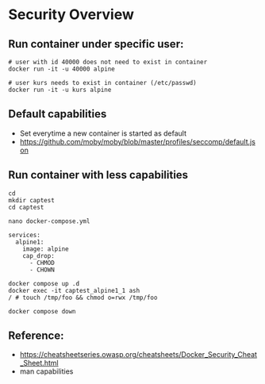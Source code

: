 # Security Overview 

## Run container under specific user: 

```
# user with id 40000 does not need to exist in container 
docker run -it -u 40000 alpine 

# user kurs needs to exist in container (/etc/passwd) 
docker run -it -u kurs alpine 

```

## Default capabilities 

  * Set everytime a new container is started as default 
  * https://github.com/moby/moby/blob/master/profiles/seccomp/default.json


## Run container with less capabilities 

```
cd
mkdir captest
cd captest 
```

```
nano docker-compose.yml 
```

```
services: 
  alpine1:
    image: alpine 
    cap_drop:
      - CHMOD 
      - CHOWN
```

```
docker compose up .d 
docker exec -it captest_alpine1_1 ash
/ # touch /tmp/foo && chmod o=rwx /tmp/foo 
```

```
docker compose down 
```


## Reference:

  * https://cheatsheetseries.owasp.org/cheatsheets/Docker_Security_Cheat_Sheet.html
  * man capabilities
